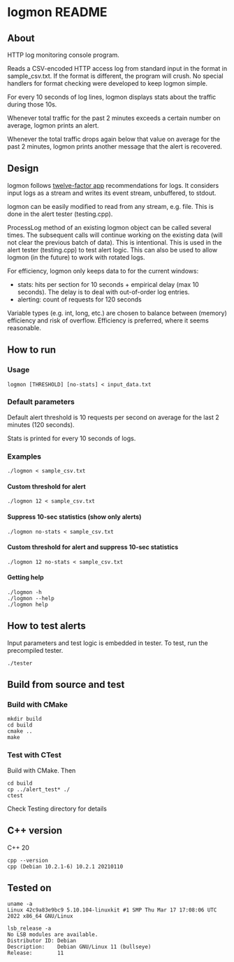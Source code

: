 # logmon README

## About

HTTP log monitoring console program. 

Reads a CSV-encoded HTTP access log from standard input in the format in sample_csv.txt. If the format is different, the program will crush. No special handlers for format checking were developed to keep logmon simple. 

For every 10 seconds of log lines, logmon displays stats about the traffic during those 10s. 

Whenever total traffic for the past 2 minutes exceeds a certain number on average, logmon prints an alert.

Whenever the total traffic drops again below that value on average for the past 2 minutes, logmon prints another message that the alert is recovered.

## Design

logmon follows [twelve-factor app](https://12factor.net/logs) recommendations for logs. It considers input logs as a stream and writes its event stream, unbuffered, to stdout. 

logmon can be easily modified to read from any stream, e.g. file. This is done in the alert tester (testing.cpp).

ProcessLog method of an existing logmon object can be called several times. The subsequent calls will continue working on the existing data (will not clear the previous batch of data). This is intentional. This is used in the alert tester (testing.cpp) to test alert logic. This can also be used to allow logmon (in the future) to work with rotated logs. 

For efficiency, logmon only keeps data to for the current windows: 
- stats: hits per section for 10 seconds + empirical delay (max 10 seconds). The delay is to deal with out-of-order log entries.
- alerting: count of requests for 120 seconds 

Variable types (e.g. int, long, etc.) are chosen to balance between (memory) efficiency and risk of overflow. Efficiency is preferred, where it seems reasonable. 

## How to run
### Usage
```
logmon [THRESHOLD] [no-stats] < input_data.txt
```

### Default parameters 
Default alert threshold is 10 requests per second on average for the last 2 minutes (120 seconds). 

Stats is printed for every 10 seconds of logs. 

### Examples

```
./logmon < sample_csv.txt
```

#### Custom threshold for alert
```
./logmon 12 < sample_csv.txt
```

#### Suppress 10-sec statistics (show only alerts)
```
./logmon no-stats < sample_csv.txt
```

#### Custom threshold for alert and suppress 10-sec statistics
```
./logmon 12 no-stats < sample_csv.txt
```

#### Getting help
```
./logmon -h
./logmon --help
./logmon help
```

## How to test alerts

Input parameters and test logic is embedded in tester. To test, run the precompiled tester.

```
./tester
```

## Build from source and test

### Build with CMake

```
mkdir build
cd build
cmake ..
make
```

### Test with CTest

Build with CMake. Then

```
cd build
cp ../alert_test* ./
ctest
```

Check Testing directory for details

## C++ version

C++ 20

```
cpp --version
cpp (Debian 10.2.1-6) 10.2.1 20210110
```

## Tested on

```
uname -a
Linux 42c9a83e9bc9 5.10.104-linuxkit #1 SMP Thu Mar 17 17:08:06 UTC 2022 x86_64 GNU/Linux
```

```
lsb_release -a
No LSB modules are available.
Distributor ID: Debian
Description:    Debian GNU/Linux 11 (bullseye)
Release:        11
```

